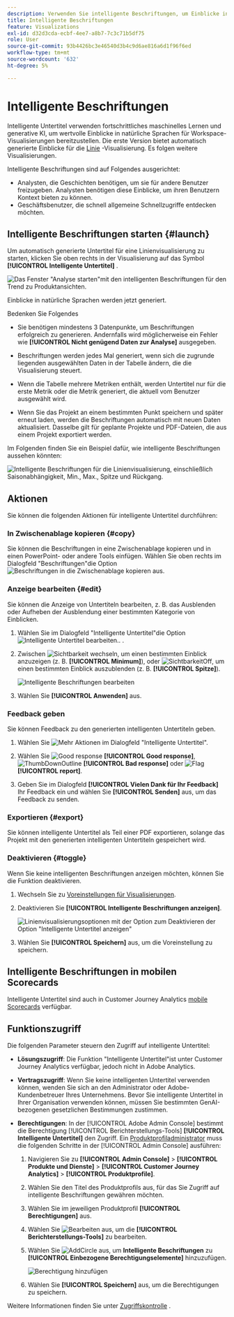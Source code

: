 ```yaml
---
description: Verwenden Sie intelligente Beschriftungen, um Einblicke in natürliche Sprachen zu generieren, damit Trends schnell in Visualisierungen auftauchen können.
title: Intelligente Beschriftungen
feature: Visualizations
exl-id: d32d3cda-ecbf-4ee7-a8b7-7c3c71b5df75
role: User
source-git-commit: 93b4426bc3e46540d3b4c9d6ae816a6d1f96f6ed
workflow-type: tm+mt
source-wordcount: '632'
ht-degree: 5%

---
```


# Intelligente Beschriftungen

Intelligente Untertitel verwenden fortschrittliches maschinelles Lernen und generative KI, um wertvolle Einblicke in natürliche Sprachen für Workspace-Visualisierungen bereitzustellen. Die erste Version bietet automatisch generierte Einblicke für die [Linie](line.md) -Visualisierung. Es folgen weitere Visualisierungen.

Intelligente Beschriftungen sind auf Folgendes ausgerichtet:

* Analysten, die Geschichten benötigen, um sie für andere Benutzer freizugeben. Analysten benötigen diese Einblicke, um ihren Benutzern Kontext bieten zu können.
* Geschäftsbenutzer, die schnell allgemeine Schnellzugriffe entdecken möchten.

## Intelligente Beschriftungen starten {#launch}

Um automatisch generierte Untertitel für eine Linienvisualisierung zu starten, klicken Sie oben rechts in der Visualisierung auf das Symbol **[!UICONTROL Intelligente Untertitel]** .

![Das Fenster &quot;Analyse starten&quot;mit den intelligenten Beschriftungen für den Trend zu Produktansichten. ](assets/intell-caps-1.png)

Einblicke in natürliche Sprachen werden jetzt generiert.

Bedenken Sie Folgendes

* Sie benötigen mindestens 3 Datenpunkte, um Beschriftungen erfolgreich zu generieren. Andernfalls wird möglicherweise ein Fehler wie **[!UICONTROL Nicht genügend Daten zur Analyse]** ausgegeben.

* Beschriftungen werden jedes Mal generiert, wenn sich die zugrunde liegenden ausgewählten Daten in der Tabelle ändern, die die Visualisierung steuert.

* Wenn die Tabelle mehrere Metriken enthält, werden Untertitel nur für die erste Metrik oder die Metrik generiert, die aktuell vom Benutzer ausgewählt wird.

* Wenn Sie das Projekt an einem bestimmten Punkt speichern und später erneut laden, werden die Beschriftungen automatisch mit neuen Daten aktualisiert. Dasselbe gilt für geplante Projekte und PDF-Dateien, die aus einem Projekt exportiert werden.

Im Folgenden finden Sie ein Beispiel dafür, wie intelligente Beschriftungen aussehen könnten:

![Intelligente Beschriftungen für die Linienvisualisierung, einschließlich Saisonabhängigkeit, Min., Max., Spitze und Rückgang.](assets/captions.png)

## Aktionen

Sie können die folgenden Aktionen für intelligente Untertitel durchführen:

### In Zwischenablage kopieren {#copy}

Sie können die Beschriftungen in eine Zwischenablage kopieren und in einen PowerPoint- oder andere Tools einfügen. Wählen Sie oben rechts im Dialogfeld &quot;Beschriftungen&quot;die Option ![Beschriftungen in die Zwischenablage kopieren](/help/assets/icons/Copy.svg) aus.

### Anzeige bearbeiten {#edit}

Sie können die Anzeige von Untertiteln bearbeiten, z. B. das Ausblenden oder Aufheben der Ausblendung einer bestimmten Kategorie von Einblicken.

1. Wählen Sie im Dialogfeld &quot;Intelligente Untertitel&quot;die Option ![Intelligente Untertitel bearbeiten..](/help/assets/icons/EditInLight.svg) .

1. Zwischen ![Sichtbarkeit](/help/assets/icons/Visibility.svg) wechseln, um einen bestimmten Einblick anzuzeigen (z. B. **[!UICONTROL Minimum]**), oder ![SichtbarkeitOff](/help/assets/icons/VisibilityOff.svg), um einen bestimmten Einblick auszublenden (z. B. **[!UICONTROL Spitze]**).

   ![Intelligente Beschriftungen bearbeiten](assets/edit-intelligent-captions.png)

1. Wählen Sie **[!UICONTROL Anwenden]** aus.


### Feedback geben

Sie können Feedback zu den generierten intelligenten Untertiteln geben.

1. Wählen Sie ![Mehr Aktionen](/help/assets/icons/More.svg) im Dialogfeld &quot;Intelligente Untertitel&quot;.

1. Wählen Sie ![Good response](/help/assets/icons/ThumbUpOutline.svg) **[!UICONTROL Good response]**, ![ThumbDownOutline](/help/assets/icons/ThumbDownOutline.svg) **[!UICONTROL Bad response]** oder ![Flag](/help/assets/icons/Flag.svg) **[!UICONTROL report]**.

1. Geben Sie im Dialogfeld **[!UICONTROL Vielen Dank für Ihr Feedback]** Ihr Feedback ein und wählen Sie **[!UICONTROL Senden]** aus, um das Feedback zu senden.

### Exportieren {#export}

Sie können intelligente Untertitel als Teil einer PDF exportieren, solange das Projekt mit den generierten intelligenten Untertiteln gespeichert wird.

### Deaktivieren {#toggle}

Wenn Sie keine intelligenten Beschriftungen anzeigen möchten, können Sie die Funktion deaktivieren.

1. Wechseln Sie zu [Voreinstellungen für Visualisierungen](/help/analysis-workspace/user-preferences.md#visualizations-preferences).
1. Deaktivieren Sie **[!UICONTROL Intelligente Beschriftungen anzeigen]**.

   ![Linienvisualisierungsoptionen mit der Option zum Deaktivieren der Option &quot;Intelligente Untertitel anzeigen&quot;](assets/toggle-captions.png)

1. Wählen Sie **[!UICONTROL Speichern]** aus, um die Voreinstellung zu speichern.


## Intelligente Beschriftungen in mobilen Scorecards

Intelligente Untertitel sind auch in Customer Journey Analytics [mobile Scorecards](https://experienceleague.adobe.com/de/docs/analytics-platform/using/cja-dashboards/manage-scorecard#captions) verfügbar.

## Funktionszugriff

Die folgenden Parameter steuern den Zugriff auf intelligente Untertitel:

* **Lösungszugriff**: Die Funktion &quot;Intelligente Untertitel&quot;ist unter Customer Journey Analytics verfügbar, jedoch nicht in Adobe Analytics.

* **Vertragszugriff**: Wenn Sie keine intelligenten Untertitel verwenden können, wenden Sie sich an den Administrator oder Adobe-Kundenbetreuer Ihres Unternehmens. Bevor Sie intelligente Untertitel in Ihrer Organisation verwenden können, müssen Sie bestimmten GenAI-bezogenen gesetzlichen Bestimmungen zustimmen.

* **Berechtigungen**: In der [!UICONTROL Adobe Admin Console] bestimmt die Berechtigung [!UICONTROL Berichterstellungs-Tools] **[!UICONTROL Intelligente Untertitel]** den Zugriff. Ein [Produktprofiladministrator](https://helpx.adobe.com/de/enterprise/using/manage-product-profiles.html) muss die folgenden Schritte in der [!UICONTROL Admin Console] ausführen:
   1. Navigieren Sie zu **[!UICONTROL Admin Console]** > **[!UICONTROL Produkte und Dienste]** > **[!UICONTROL Customer Journey Analytics]** > **[!UICONTROL Produktprofile]**.
   1. Wählen Sie den Titel des Produktprofils aus, für das Sie Zugriff auf intelligente Beschriftungen gewähren möchten.
   1. Wählen Sie im jeweiligen Produktprofil **[!UICONTROL Berechtigungen]** aus.
   1. Wählen Sie ![Bearbeiten](/help/assets/icons/Edit.svg) aus, um die **[!UICONTROL Berichterstellungs-Tools]** zu bearbeiten.
   1. Wählen Sie ![AddCircle](/help/assets/icons/AddCircle.svg) aus, um **Intelligente Beschriftungen** zu **[!UICONTROL Einbezogene Berechtigungselemente]** hinzuzufügen.

      ![Berechtigung hinzufügen](./assets/intelligent-captions-permissions.png)

   1. Wählen Sie **[!UICONTROL Speichern]** aus, um die Berechtigungen zu speichern.

Weitere Informationen finden Sie unter [Zugriffskontrolle](/help/technotes/access-control.md#access-control) .
